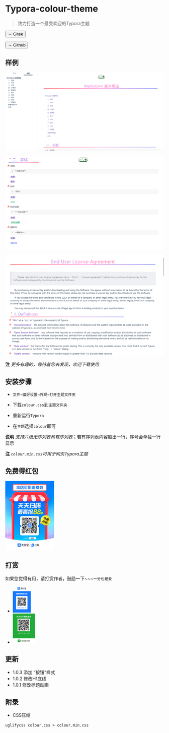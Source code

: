 # Typora-colour-theme

> 致力打造一个最受欢迎的Typora主题



<a href="https://gitee.com/weijunfu/typora-colour-theme"><button>→ Gitee</button></a>



<a href="https://github.com/weijunfu/typora-colour-theme"><button>→ Github</button></a>





## 样例

![img](./imgs/1.png)



![img](./imgs/2.png)

![3](./imgs/3.png)





**注** *更多有趣的，等待着您去发现，欢迎下载使用*



## 安装步骤

+ `文件→偏好设置→外观→打开主题文件夹`

+ 下载`colour.css`到`主题文件夹`

+ 重新运行`Typora`

+ 在`主题`选择`colour`即可

  

**说明** *支持六级无序列表和有序列表*；若有序列表内容超出一行，序号会单独一行显示



**注** *`colour.min.css`可用于网页Typora主题*



## 免费得红包

<img src="./imgs/ali-shop.jpg" style="zoom:25%;" />

## 打赏

如果您觉得有用，请打赏作者，鼓励一下~~~`一分也是爱`

+ <img src="./imgs/ali-pay.jpg" alt="收款码" style="zoom:25%;" />
+ <img src="./imgs/wechat-pay.png" alt="收款码" style="zoom:25%;" />





## 更新



+ 1.0.3 添加 “按钮”样式
+ 1.0.2 修改H1底线
+ 1.0.1 修改标题动画


## 附录

+ CSS压缩
```
uglifycss colour.css > colour.min.css
```